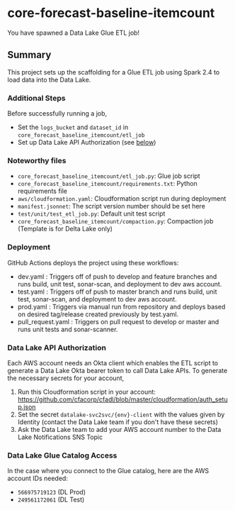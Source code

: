 # core-forecast-baseline-itemcount

You have spawned a Data Lake Glue ETL job!

## Summary
This project sets up the scaffolding for a Glue ETL job using Spark 2.4 to load data into the Data Lake.

### Additional Steps
Before successfully running a job,
- Set the `logs_bucket` and `dataset_id` in `core_forecast_baseline_itemcount/etl_job`
- Set up Data Lake API Authorization (see [below](#data-lake-api-authorization))

### Noteworthy files
- `core_forecast_baseline_itemcount/etl_job.py`: Glue job script
- `core_forecast_baseline_itemcount/requirements.txt`: Python requirements file
- `aws/cloudformation.yaml`: Cloudformation script run during deployment
- `manifest.jsonnet`: The script version number should be set here
- `test/unit/test_etl_job.py`: Default unit test script
- `core_forecast_baseline_itemcount/compaction.py`: Compaction job (Template is for Delta Lake only)

### Deployment
GitHub Actions deploys the project using these workflows:

- dev.yaml : Triggers off of push to develop and feature branches and runs build, unit test, sonar-scan, and deployment to dev aws account.
- test.yaml : Triggers off of push to master branch and runs build, unit test, sonar-scan, and deployment to dev aws account.
- prod.yaml : Triggers via manual run from repository and deploys based on desired tag/release created previously by test.yaml.
- pull_request.yaml : Triggers on pull request to develop or master and runs unit tests and sonar-scanner.

### Data Lake API Authorization
Each AWS account needs an Okta client which enables the ETL script to generate a Data Lake Okta bearer token to call Data Lake APIs.
To generate the necessary secrets for your account, 
1. Run this Cloudformation script in your account: https://github.com/cfacorp/cfadl/blob/master/cloudformation/auth_setup.json
2. Set the secret `datalake-svc2svc/{env}-client` with the values given by Identity (contact the Data Lake team if you don't have these secrets)
3. Ask the Data Lake team to add your AWS account number to the Data Lake Notifications SNS Topic

### Data Lake Glue Catalog Access
In the case where you connect to the Glue catalog, here are the AWS account IDs needed:
- `566975719123` (DL Prod)
- `249561172061` (DL Test)